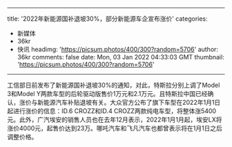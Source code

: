 
---
title: '2022年新能源国补退坡30%，部分新能源车企宣布涨价'
categories: 
 - 新媒体
 - 36kr
 - 快讯
headimg: 'https://picsum.photos/400/300?random=5706'
author: 36kr
comments: false
date: Mon, 03 Jan 2022 04:33:03 GMT
thumbnail: 'https://picsum.photos/400/300?random=5706'
---

<div>   
工信部日前发布了新能源国补退坡30%的通知，对此，特斯拉分别上调了Model 3和Model Y两款车型的后轮驱动版售价1万元和2.1万元。且特斯拉中国已经确认，涨价与新能源汽车补贴退坡有关。大众官方公布了旗下车型在2022年1月1日起进行涨价的信息：ID.6 CROZZ和ID.4 CROZZ两款纯电车型，将整体涨5400元。此外，广汽埃安的销售人员也在去年12月表示，2022年1月1月起，埃安LX将涨价4000元，起售价达到23万。哪吒汽车和飞凡汽车也都曾表示将在1月1日之后调整价格。  
</div>
            